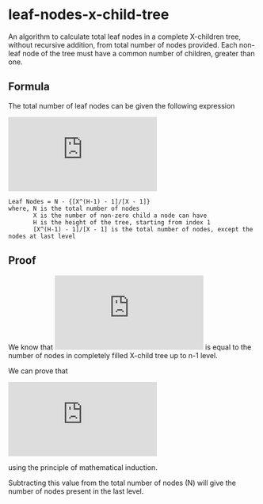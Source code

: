 # leaf-nodes-x-child-tree
An algorithm to calculate total leaf nodes in a complete X-children tree, without recursive addition, from total number of nodes provided. Each non-leaf node of the tree must have a common number of children, greater than one.

## Formula
The total number of leaf nodes can be given the following expression

![formula](http://www.sciweavers.org/tex2img.php?eq=Leaf%20Nodes%20%3D%20N%20-%20%20%5Cfrac%7BX%5E%7BH-1%7D%20-%201%7D%7BX%20-%201%7D%20&bc=White&fc=Black&im=jpg&fs=18&ff=arev&edit=0)

```
Leaf Nodes = N - {[X^(H-1) - 1]/[X - 1]}
where, N is the total number of nodes
       X is the number of non-zero child a node can have
       H is the height of the tree, starting from index 1
       [X^(H-1) - 1]/[X - 1] is the total number of nodes, except the nodes at last level
```

## Proof
We know that
![sigma_r(0,n){X^r}](http://www.sciweavers.org/tex2img.php?eq=%20%5Csum_%7Br%3D0%7D%5E%7Bn-1%7D%20X%20%5E%7Br%7D%20%20&bc=White&fc=Black&im=jpg&fs=12&ff=arev&edit=0)
is equal to the number of nodes in completely filled X-child tree up to n-1 level.

We can prove that

![{X^(H-1) - 1/X - 1}](http://www.sciweavers.org/tex2img.php?eq=%5Csum_%7Br%3D0%7D%5E%7Bn-1%7D%20X%20%5E%7Br%7D%20%20%3D%20%20%5Cfrac%7BX%5E%7Bn%7D%20-%201%7D%7BX%20-%201%7D%20&bc=White&fc=Black&im=jpg&fs=12&ff=arev&edit=0) 

using the principle of mathematical induction.

Subtracting this value from the total number of nodes (N) will give the number of nodes present in the last level.
